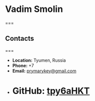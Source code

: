 # Vadim Smolin

===

## Contacts

===

- **Location:** Tyumen, Russia
- **Phone:** +7
- **Email:** prymarykey@gmail.com
- # **GitHub:** [tpy6aHKT](https://github.com/tpy6aHKT)
